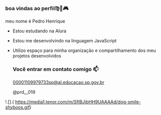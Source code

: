 ### boa vindas ao perfil♍🏈🎮

meu nome é Pedro Henrique

- Estou estudando na Alura
- Estou me desenvolvindo na linguagem JavaScript
- Utilizo espaço para minha organização e compartilhamento dos meu projetos desenvolvidos

  ### Você entrar em contato comigo 📫

  00001109979733sp@al.educacao.sp.gov.br

  @prd__019

!.[].( https://media1.tenor.com/m/SfIBJjbHH9UAAAAd/dog-smile-shyboos.gif)
  
